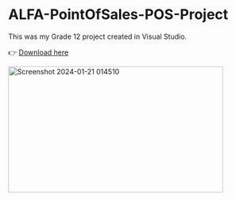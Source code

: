# ALFA-PointOfSales-POS-Project

This was my Grade 12 project created in Visual Studio.  

👉 [Download here](https://www.mediafire.com/file/yptk4qr2gxh7aol/AlfaPOS2.zip/file)  

<img width="432" height="255" alt="Screenshot 2024-01-21 014510" src="https://github.com/user-attachments/assets/f9f5243f-2d33-4a1c-ad1e-5cad3e8f836a" />
